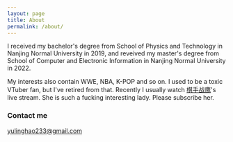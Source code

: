 ```yaml
---
layout: page
title: About
permalink: /about/
---
```


I received my bachelor's degree from School of Physics and Technology in Nanjing Normal University in 2019, and reveived my master's degree from School of Computer and Electronic Information in Nanjing Normal University in 2022.

My interests also contain WWE, NBA, K-POP and so on. I used to be a toxic VTuber fan, but I've retired from that. Recently I usually watch [棋手战鹰](https://space.bilibili.com/2051617240)'s live stream. She is such a fucking interesting lady. Please subscribe her.

### Contact me

[yulinghao233@gmail.com](mailto:yulinghao233@gmail.com)
